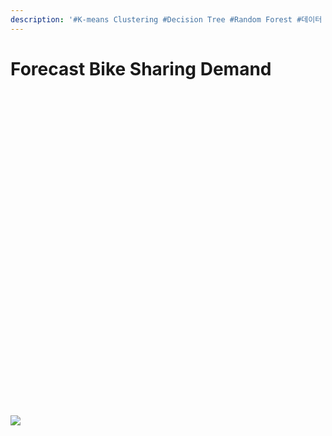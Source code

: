 ```yaml
---
description: '#K-means Clustering #Decision Tree #Random Forest #데이터 분석'
---
```


# Forecast Bike Sharing Demand

<figure><img src="../../../.gitbook/assets/Forecast Bike Sharing Demand_페이지_01.jpg" alt=""><figcaption></figcaption></figure>

<figure><img src="../../../.gitbook/assets/Forecast Bike Sharing Demand_페이지_02.jpg" alt=""><figcaption></figcaption></figure>

<figure><img src="../../../.gitbook/assets/Forecast Bike Sharing Demand_페이지_03 (4).jpg" alt=""><figcaption></figcaption></figure>

<figure><img src="../../../.gitbook/assets/Forecast Bike Sharing Demand_페이지_04 (3).jpg" alt=""><figcaption></figcaption></figure>

<figure><img src="../../../.gitbook/assets/Forecast Bike Sharing Demand_페이지_05 (4).jpg" alt=""><figcaption></figcaption></figure>

<figure><img src="../../../.gitbook/assets/Forecast Bike Sharing Demand_페이지_06 (5).jpg" alt=""><figcaption></figcaption></figure>

<figure><img src="../../../.gitbook/assets/Forecast Bike Sharing Demand_페이지_07 (1).jpg" alt=""><figcaption></figcaption></figure>

<figure><img src="../../../.gitbook/assets/Forecast Bike Sharing Demand_페이지_08 (4).jpg" alt=""><figcaption></figcaption></figure>

<figure><img src="../../../.gitbook/assets/Forecast Bike Sharing Demand_페이지_09 (3).jpg" alt=""><figcaption></figcaption></figure>

<figure><img src="../../../.gitbook/assets/Forecast Bike Sharing Demand_페이지_10 (4).jpg" alt=""><figcaption></figcaption></figure>

<figure><img src="../../../.gitbook/assets/Forecast Bike Sharing Demand_페이지_11.jpg" alt=""><figcaption></figcaption></figure>

<figure><img src="../../../.gitbook/assets/Forecast Bike Sharing Demand_페이지_12 (3).jpg" alt=""><figcaption></figcaption></figure>

<figure><img src="../../../.gitbook/assets/Forecast Bike Sharing Demand_페이지_13 (1).jpg" alt=""><figcaption></figcaption></figure>

<figure><img src="../../../.gitbook/assets/Forecast Bike Sharing Demand_페이지_14 (2).jpg" alt=""><figcaption></figcaption></figure>

<figure><img src="../../../.gitbook/assets/Forecast Bike Sharing Demand_페이지_15 (4).jpg" alt=""><figcaption></figcaption></figure>

<figure><img src="../../../.gitbook/assets/Forecast Bike Sharing Demand_페이지_16 (1).jpg" alt=""><figcaption></figcaption></figure>

<figure><img src="../../../.gitbook/assets/Forecast Bike Sharing Demand_페이지_17 (4).jpg" alt=""><figcaption></figcaption></figure>

<figure><img src="../../../.gitbook/assets/Forecast Bike Sharing Demand_페이지_18 (2).jpg" alt=""><figcaption></figcaption></figure>

<figure><img src="../../../.gitbook/assets/Forecast Bike Sharing Demand_페이지_19 (1).jpg" alt=""><figcaption></figcaption></figure>

<figure><img src="../../../.gitbook/assets/Forecast Bike Sharing Demand_페이지_20.jpg" alt=""><figcaption></figcaption></figure>

<figure><img src="../../../.gitbook/assets/Forecast Bike Sharing Demand_페이지_21 (3).jpg" alt=""><figcaption></figcaption></figure>

<figure><img src="../../../.gitbook/assets/Forecast Bike Sharing Demand_페이지_22 (5).jpg" alt=""><figcaption></figcaption></figure>

<figure><img src="../../../.gitbook/assets/Forecast Bike Sharing Demand_페이지_23.jpg" alt=""><figcaption></figcaption></figure>

<figure><img src="../../../.gitbook/assets/Forecast Bike Sharing Demand_페이지_24.jpg" alt=""><figcaption></figcaption></figure>

<figure><img src="../../../.gitbook/assets/Forecast Bike Sharing Demand_페이지_25 (2).jpg" alt=""><figcaption></figcaption></figure>

<figure><img src="../../../.gitbook/assets/Forecast Bike Sharing Demand_페이지_26 (1).jpg" alt=""><figcaption></figcaption></figure>

<figure><img src="../../../.gitbook/assets/Forecast Bike Sharing Demand_페이지_27 (1).jpg" alt=""><figcaption></figcaption></figure>

<figure><img src="../../../.gitbook/assets/Forecast Bike Sharing Demand_페이지_28 (3).jpg" alt=""><figcaption></figcaption></figure>

<figure><img src="../../../.gitbook/assets/Forecast Bike Sharing Demand_페이지_29 (3).jpg" alt=""><figcaption></figcaption></figure>

<figure><img src="../../../.gitbook/assets/Forecast Bike Sharing Demand_페이지_30 (1).jpg" alt=""><figcaption></figcaption></figure>

<figure><img src="../../../.gitbook/assets/Forecast Bike Sharing Demand_페이지_31 (3).jpg" alt=""><figcaption></figcaption></figure>

<figure><img src="../../../.gitbook/assets/Forecast Bike Sharing Demand_페이지_32 (5).jpg" alt=""><figcaption></figcaption></figure>

<figure><img src="../../../.gitbook/assets/Forecast Bike Sharing Demand_페이지_33.jpg" alt=""><figcaption></figcaption></figure>

<figure><img src="../../../.gitbook/assets/Forecast Bike Sharing Demand_페이지_34.jpg" alt=""><figcaption></figcaption></figure>

<figure><img src="../../../.gitbook/assets/Forecast Bike Sharing Demand_페이지_35 (4).jpg" alt=""><figcaption></figcaption></figure>

<figure><img src="../../../.gitbook/assets/Forecast Bike Sharing Demand_페이지_36.jpg" alt=""><figcaption></figcaption></figure>

<figure><img src="../../../.gitbook/assets/Forecast Bike Sharing Demand_페이지_37.jpg" alt=""><figcaption></figcaption></figure>

![](<../../../.gitbook/assets/Forecast Bike Sharing Demand\_페이지\_38 (4).jpg>)

